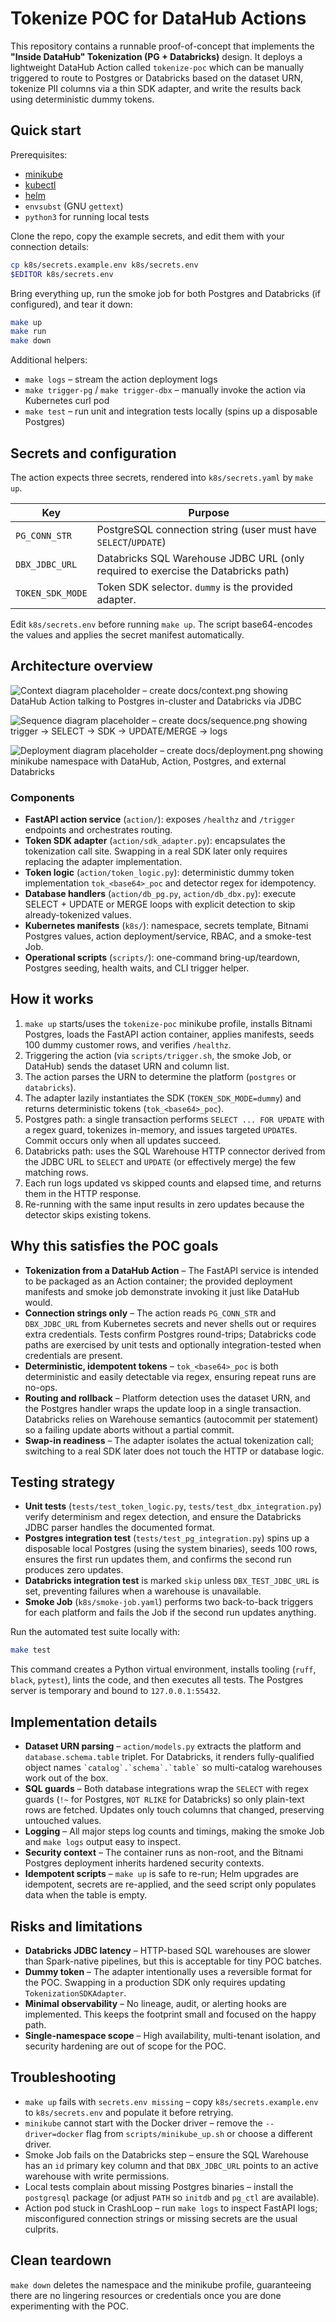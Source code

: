 # Tokenize POC for DataHub Actions

This repository contains a runnable proof-of-concept that implements the **"Inside DataHub" Tokenization (PG + Databricks)** design. It deploys a lightweight DataHub Action called `tokenize-poc` which can be manually triggered to route to Postgres or Databricks based on the dataset URN, tokenize PII columns via a thin SDK adapter, and write the results back using deterministic dummy tokens.

## Quick start

Prerequisites:

* [minikube](https://minikube.sigs.k8s.io/docs/)
* [kubectl](https://kubernetes.io/docs/tasks/tools/)
* [helm](https://helm.sh/)
* `envsubst` (GNU `gettext`)
* `python3` for running local tests

Clone the repo, copy the example secrets, and edit them with your connection details:

```bash
cp k8s/secrets.example.env k8s/secrets.env
$EDITOR k8s/secrets.env
```

Bring everything up, run the smoke job for both Postgres and Databricks (if configured), and tear it down:

```bash
make up
make run
make down
```

Additional helpers:

* `make logs` – stream the action deployment logs
* `make trigger-pg` / `make trigger-dbx` – manually invoke the action via Kubernetes curl pod
* `make test` – run unit and integration tests locally (spins up a disposable Postgres)

## Secrets and configuration

The action expects three secrets, rendered into `k8s/secrets.yaml` by `make up`.

| Key | Purpose |
| --- | --- |
| `PG_CONN_STR` | PostgreSQL connection string (user must have `SELECT`/`UPDATE`) |
| `DBX_JDBC_URL` | Databricks SQL Warehouse JDBC URL (only required to exercise the Databricks path) |
| `TOKEN_SDK_MODE` | Token SDK selector. `dummy` is the provided adapter. |

Edit `k8s/secrets.env` before running `make up`. The script base64-encodes the values and applies the secret manifest automatically.

## Architecture overview

![Context diagram placeholder – create docs/context.png showing DataHub Action talking to Postgres in-cluster and Databricks via JDBC](docs/context.png)

![Sequence diagram placeholder – create docs/sequence.png showing trigger → SELECT → SDK → UPDATE/MERGE → logs](docs/sequence.png)

![Deployment diagram placeholder – create docs/deployment.png showing minikube namespace with DataHub, Action, Postgres, and external Databricks](docs/deployment.png)

### Components

* **FastAPI action service** (`action/`): exposes `/healthz` and `/trigger` endpoints and orchestrates routing.
* **Token SDK adapter** (`action/sdk_adapter.py`): encapsulates the tokenization call site. Swapping in a real SDK later only requires replacing the adapter implementation.
* **Token logic** (`action/token_logic.py`): deterministic dummy token implementation `tok_<base64>_poc` and detector regex for idempotency.
* **Database handlers** (`action/db_pg.py`, `action/db_dbx.py`): execute SELECT + UPDATE or MERGE loops with explicit detection to skip already-tokenized values.
* **Kubernetes manifests** (`k8s/`): namespace, secrets template, Bitnami Postgres values, action deployment/service, RBAC, and a smoke-test Job.
* **Operational scripts** (`scripts/`): one-command bring-up/teardown, Postgres seeding, health waits, and CLI trigger helper.

## How it works

1. `make up` starts/uses the `tokenize-poc` minikube profile, installs Bitnami Postgres, loads the FastAPI action container, applies manifests, seeds 100 dummy customer rows, and verifies `/healthz`.
2. Triggering the action (via `scripts/trigger.sh`, the smoke Job, or DataHub) sends the dataset URN and column list.
3. The action parses the URN to determine the platform (`postgres` or `databricks`).
4. The adapter lazily instantiates the SDK (`TOKEN_SDK_MODE=dummy`) and returns deterministic tokens (`tok_<base64>_poc`).
5. Postgres path: a single transaction performs `SELECT ... FOR UPDATE` with a regex guard, tokenizes in-memory, and issues targeted `UPDATE`s. Commit occurs only when all updates succeed.
6. Databricks path: uses the SQL Warehouse HTTP connector derived from the JDBC URL to `SELECT` and `UPDATE` (or effectively merge) the few matching rows.
7. Each run logs updated vs skipped counts and elapsed time, and returns them in the HTTP response.
8. Re-running with the same input results in zero updates because the detector skips existing tokens.

## Why this satisfies the POC goals

* **Tokenization from a DataHub Action** – The FastAPI service is intended to be packaged as an Action container; the provided deployment manifests and smoke job demonstrate invoking it just like DataHub would.
* **Connection strings only** – The action reads `PG_CONN_STR` and `DBX_JDBC_URL` from Kubernetes secrets and never shells out or requires extra credentials. Tests confirm Postgres round-trips; Databricks code paths are exercised by unit tests and optionally integration-tested when credentials are present.
* **Deterministic, idempotent tokens** – `tok_<base64>_poc` is both deterministic and easily detectable via regex, ensuring repeat runs are no-ops.
* **Routing and rollback** – Platform detection uses the dataset URN, and the Postgres handler wraps the update loop in a single transaction. Databricks relies on Warehouse semantics (autocommit per statement) so a failing update aborts without a partial commit.
* **Swap-in readiness** – The adapter isolates the actual tokenization call; switching to a real SDK later does not touch the HTTP or database logic.

## Testing strategy

* **Unit tests** (`tests/test_token_logic.py`, `tests/test_dbx_integration.py`) verify determinism and regex detection, and ensure the Databricks JDBC parser handles the documented format.
* **Postgres integration test** (`tests/test_pg_integration.py`) spins up a disposable local Postgres (using the system binaries), seeds 100 rows, ensures the first run updates them, and confirms the second run produces zero updates.
* **Databricks integration test** is marked `skip` unless `DBX_TEST_JDBC_URL` is set, preventing failures when a warehouse is unavailable.
* **Smoke Job** (`k8s/smoke-job.yaml`) performs two back-to-back triggers for each platform and fails the Job if the second run updates anything.

Run the automated test suite locally with:

```bash
make test
```

This command creates a Python virtual environment, installs tooling (`ruff`, `black`, `pytest`), lints the code, and then executes all tests. The Postgres server is temporary and bound to `127.0.0.1:55432`.

## Implementation details

* **Dataset URN parsing** – `action/models.py` extracts the platform and `database.schema.table` triplet. For Databricks, it renders fully-qualified object names `` `catalog`.`schema`.`table` `` so multi-catalog warehouses work out of the box.
* **SQL guards** – Both database integrations wrap the `SELECT` with regex guards (`!~` for Postgres, `NOT RLIKE` for Databricks) so only plain-text rows are fetched. Updates only touch columns that changed, preserving untouched values.
* **Logging** – All major steps log counts and timings, making the smoke Job and `make logs` output easy to inspect.
* **Security context** – The container runs as non-root, and the Bitnami Postgres deployment inherits hardened security contexts.
* **Idempotent scripts** – `make up` is safe to re-run; Helm upgrades are idempotent, secrets are re-applied, and the seed script only populates data when the table is empty.

## Risks and limitations

* **Databricks JDBC latency** – HTTP-based SQL warehouses are slower than Spark-native pipelines, but this is acceptable for tiny POC batches.
* **Dummy token** – The adapter intentionally uses a reversible format for the POC. Swapping in a production SDK only requires updating `TokenizationSDKAdapter`.
* **Minimal observability** – No lineage, audit, or alerting hooks are implemented. This keeps the footprint small and focused on the happy path.
* **Single-namespace scope** – High availability, multi-tenant isolation, and security hardening are out of scope for the POC.

## Troubleshooting

* `make up` fails with `secrets.env missing` – copy `k8s/secrets.example.env` to `k8s/secrets.env` and populate it before retrying.
* `minikube` cannot start with the Docker driver – remove the `--driver=docker` flag from `scripts/minikube_up.sh` or choose a different driver.
* Smoke Job fails on the Databricks step – ensure the SQL Warehouse has an `id` primary key column and that `DBX_JDBC_URL` points to an active warehouse with write permissions.
* Local tests complain about missing Postgres binaries – install the `postgresql` package (or adjust `PATH` so `initdb` and `pg_ctl` are available).
* Action pod stuck in CrashLoop – run `make logs` to inspect FastAPI logs; misconfigured connection strings or missing secrets are the usual culprits.

## Clean teardown

`make down` deletes the namespace and the minikube profile, guaranteeing there are no lingering resources or credentials once you are done experimenting with the POC.
